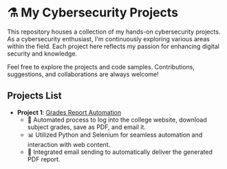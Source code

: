   # ⚗️ My Cybersecurity Projects

This repository houses a collection of my hands-on cybersecurity projects. As a cybersecurity enthusiast, I'm continuously exploring various areas within the field. Each project here reflects my passion for enhancing digital security and knowledge.

Feel free to explore the projects and code samples. Contributions, suggestions, and collaborations are always welcome!

## Projects List

- **Project 1**: [Grades Report Automation](https://github.com/Murali2602/Projects/blob/main/Grades.py)
    - 🤖 Automated process to log into the college website, download subject grades, save as PDF, and email it.
    - 📊 Utilized Python and Selenium for seamless automation and interaction with web content.
    - 📧 Integrated email sending to automatically deliver the generated PDF report.
